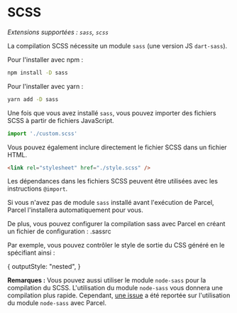 # SCSS

_Extensions supportées : `sass`, `scss`_

La compilation SCSS nécessite un module `sass` (une version JS `dart-sass`).

Pour l'installer avec npm :

```bash
npm install -D sass
```

Pour l'installer avec yarn :

```bash
yarn add -D sass
```

Une fois que vous avez installé `sass`, vous pouvez importer des fichiers SCSS à partir de fichiers JavaScript.

```javascript
import './custom.scss'
```

Vous pouvez également inclure directement le fichier SCSS dans un fichier HTML.

```html
<link rel="stylesheet" href="./style.scss" />
```

Les dépendances dans les fichiers SCSS peuvent être utilisées avec les instructions `@import`.

Si vous n'avez pas de module `sass` installé avant l'exécution de Parcel, Parcel l'installera automatiquement pour vous.

De plus, vous pouvez configurer la compilation sass avec Parcel en créant un fichier de configuration : .sassrc

Par exemple, vous pouvez contrôler le style de sortie du CSS généré en le spécifiant ainsi :

{
outputStyle: "nested",
}

**Remarques :** Vous pouvez aussi utiliser le module `node-sass` pour la compilation du SCSS. L'utilisation du module `node-sass` vous donnera une compilation plus rapide. Cependant, [une issue](https://github.com/parcel-bundler/parcel/issues/1836) a été reportée sur l'utilisation du module `node-sass` avec Parcel.
